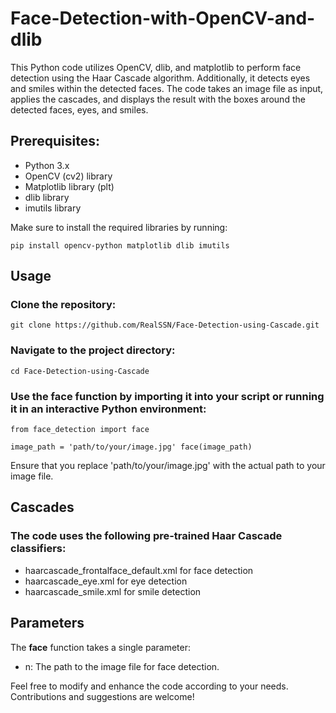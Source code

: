 # Face-Detection-with-OpenCV-and-dlib
This Python code utilizes OpenCV, dlib, and matplotlib to perform face detection using the Haar Cascade algorithm. Additionally, it detects eyes and smiles within the detected faces. The code takes an image file as input, applies the cascades, and displays the result with the boxes around the detected faces, eyes, and smiles.

## Prerequisites:
* Python 3.x
* OpenCV (cv2) library
* Matplotlib library (plt)
* dlib library
* imutils library

Make sure to install the required libraries by running:

`pip install opencv-python matplotlib dlib imutils`

## Usage

### Clone the repository:

`git clone https://github.com/RealSSN/Face-Detection-using-Cascade.git`


### Navigate to the project directory:

`cd Face-Detection-using-Cascade`


### Use the face function by importing it into your script or running it in an interactive Python environment:

`from face_detection import face`

`image_path = 'path/to/your/image.jpg'
face(image_path)`

Ensure that you replace 'path/to/your/image.jpg' with the actual path to your image file.

## Cascades

### The code uses the following pre-trained Haar Cascade classifiers:

* haarcascade_frontalface_default.xml for face detection
* haarcascade_eye.xml for eye detection
* haarcascade_smile.xml for smile detection

## Parameters

The **face** function takes a single parameter:

* n: The path to the image file for face detection.

Feel free to modify and enhance the code according to your needs. Contributions and suggestions are welcome!
